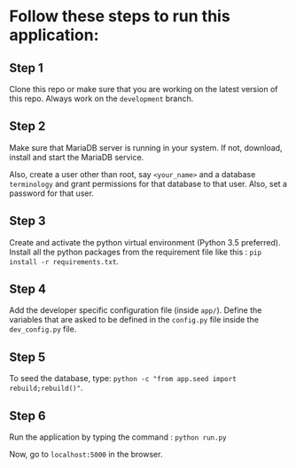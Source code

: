 # Follow these steps to run this application:

## Step 1
Clone this repo or make sure that you are working on the latest version of this repo. Always work on the `development` branch.

## Step 2
Make sure that MariaDB server is running in your system. If not, download, install and start the MariaDB service.

Also, create a user other than root, say `<your_name>` and a database `terminology` and grant permissions for that database to that user. Also, set a password for that user.

## Step 3

Create and activate the python virtual environment (Python 3.5 preferred). Install all the python packages from the requirement file like this : `pip install -r requirements.txt`.

## Step 4

Add the developer specific configuration file (inside `app/`). Define the variables that are asked to be defined in the `config.py` file inside the `dev_config.py` file.

## Step 5

To seed the database, type: `python -c "from app.seed import rebuild;rebuild()"`.

## Step 6

Run the application by typing the command : `python run.py`

Now, go to `localhost:5000` in the browser.